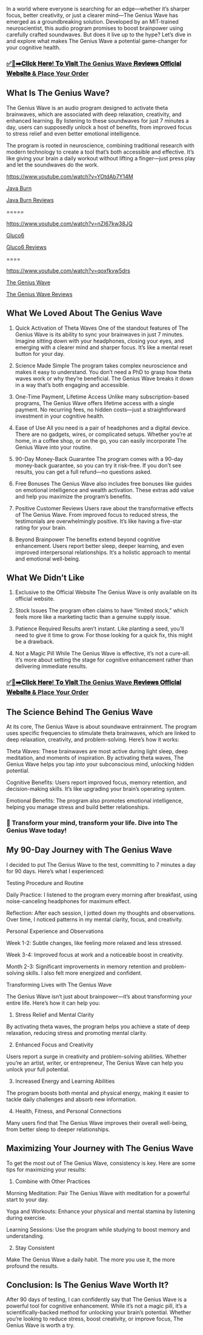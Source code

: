 <p dir="auto">In a world where everyone is searching for an edge&mdash;whether it&rsquo;s sharper focus, better creativity, or just a clearer mind&mdash;The Genius Wave has emerged as a groundbreaking solution. Developed by an MIT-trained neuroscientist, this audio program promises to boost brainpower using carefully crafted soundwaves. But does it live up to the hype? Let&rsquo;s dive in and explore what makes The Genius Wave a potential game-changer for your cognitive health.</p>
<h3 dir="auto"><a title="✅🔴➡️𝐂𝐥𝐢𝐜𝐤 𝐇𝐞𝐫𝐞! 𝐓𝐨 𝐕𝐢𝐬𝐢𝐭 The Genius Wave 𝐑𝐞𝐯𝐢𝐞𝐰𝐬 𝐎𝐟𝐟𝐢𝐜𝐢𝐚𝐥 𝐖𝐞𝐛𝐬𝐢𝐭𝐞 &amp; Place Your Order" href="https://www.youtube.com/watch?v=qoxfkyw5drs">✅🔴➡️𝐂𝐥𝐢𝐜𝐤 𝐇𝐞𝐫𝐞! 𝐓𝐨 𝐕𝐢𝐬𝐢𝐭 <strong>The Genius Wave</strong> 𝐑𝐞𝐯𝐢𝐞𝐰𝐬 𝐎𝐟𝐟𝐢𝐜𝐢𝐚𝐥 𝐖𝐞𝐛𝐬𝐢𝐭𝐞 &amp; Place Your Order</a></h3>
<div class="markdown-heading" dir="auto">
<h2 class="heading-element" dir="auto">What Is The Genius Wave?</h2>
<a id="user-content-what-is-the-genius-wave" class="anchor" href="https://github.com/The-Genius-Wave-Review-2025#what-is-the-genius-wave"></a></div>
<p dir="auto">The Genius Wave is an audio program designed to activate theta brainwaves, which are associated with deep relaxation, creativity, and enhanced learning. By listening to these soundwaves for just 7 minutes a day, users can supposedly unlock a host of benefits, from improved focus to stress relief and even better emotional intelligence.</p>
<p dir="auto">The program is rooted in neuroscience, combining traditional research with modern technology to create a tool that&rsquo;s both accessible and effective. It&rsquo;s like giving your brain a daily workout without lifting a finger&mdash;just press play and let the soundwaves do the work.</p>
<div class="markdown-heading" dir="auto">
<p><a href="https://www.youtube.com/watch?v=YOtdAb7Y14M">https://www.youtube.com/watch?v=YOtdAb7Y14M</a></p>
<p><a href="https://www.youtube.com/watch?v=YOtdAb7Y14M">Java Burn</a></p>
<p><a href="https://www.youtube.com/watch?v=YOtdAb7Y14M">Java Burn Reviews</a></p>
<p>=====</p>
<p><a href="https://www.youtube.com/watch?v=nZI67kw38JQ">https://www.youtube.com/watch?v=nZI67kw38JQ</a> &nbsp;&nbsp;</p>
<p><a href="https://www.youtube.com/watch?v=nZI67kw38JQ">Gluco6</a></p>
<p><a href="https://www.youtube.com/watch?v=nZI67kw38JQ">Gluco6 Reviews</a></p>
<p>====</p>
<p><a href="https://www.youtube.com/watch?v=qoxfkyw5drs">https://www.youtube.com/watch?v=qoxfkyw5drs</a></p>
<p><a href="https://www.youtube.com/watch?v=qoxfkyw5drs">The Genius Wave</a></p>
<p><a href="https://www.youtube.com/watch?v=qoxfkyw5drs">The Genius Wave Reviews</a></p>
<a id="user-content-ready-to-boost-your-brainpower-try-the-genius-wave-today-and-unlock-your-full-potential-click-here-to-get-started" class="anchor" href="https://github.com/The-Genius-Wave-Review-2025#ready-to-boost-your-brainpower-try-the-genius-wave-today-and-unlock-your-full-potential-click-here-to-get-started"></a></div>
<div class="markdown-heading" dir="auto">
<h2 class="heading-element" dir="auto">What We Loved About The Genius Wave</h2>
<a id="user-content-what-we-loved-about-the-genius-wave" class="anchor" href="https://github.com/The-Genius-Wave-Review-2025#what-we-loved-about-the-genius-wave"></a></div>
<ol dir="auto">
<li>
<p dir="auto">Quick Activation of Theta Waves One of the standout features of The Genius Wave is its ability to sync your brainwaves in just 7 minutes. Imagine sitting down with your headphones, closing your eyes, and emerging with a clearer mind and sharper focus. It&rsquo;s like a mental reset button for your day.</p>
</li>
<li>
<p dir="auto">Science Made Simple The program takes complex neuroscience and makes it easy to understand. You don&rsquo;t need a PhD to grasp how theta waves work or why they&rsquo;re beneficial. The Genius Wave breaks it down in a way that&rsquo;s both engaging and accessible.</p>
</li>
<li>
<p dir="auto">One-Time Payment, Lifetime Access Unlike many subscription-based programs, The Genius Wave offers lifetime access with a single payment. No recurring fees, no hidden costs&mdash;just a straightforward investment in your cognitive health.</p>
</li>
<li>
<p dir="auto">Ease of Use All you need is a pair of headphones and a digital device. There are no gadgets, wires, or complicated setups. Whether you&rsquo;re at home, in a coffee shop, or on the go, you can easily incorporate The Genius Wave into your routine.</p>
</li>
<li>
<p dir="auto">90-Day Money-Back Guarantee The program comes with a 90-day money-back guarantee, so you can try it risk-free. If you don&rsquo;t see results, you can get a full refund&mdash;no questions asked.</p>
</li>
<li>
<p dir="auto">Free Bonuses The Genius Wave also includes free bonuses like guides on emotional intelligence and wealth activation. These extras add value and help you maximize the program&rsquo;s benefits.</p>
</li>
<li>
<p dir="auto">Positive Customer Reviews Users rave about the transformative effects of The Genius Wave. From improved focus to reduced stress, the testimonials are overwhelmingly positive. It&rsquo;s like having a five-star rating for your brain.</p>
</li>
<li>
<p dir="auto">Beyond Brainpower The benefits extend beyond cognitive enhancement. Users report better sleep, deeper learning, and even improved interpersonal relationships. It&rsquo;s a holistic approach to mental and emotional well-being.</p>
</li>
</ol>
<div class="markdown-heading" dir="auto">
<h2 class="heading-element" dir="auto">What We Didn&rsquo;t Like</h2>
<a id="user-content-what-we-didnt-like" class="anchor" href="https://github.com/The-Genius-Wave-Review-2025#what-we-didnt-like"></a></div>
<ol dir="auto">
<li>
<p dir="auto">Exclusive to the Official Website The Genius Wave is only available on its official website.</p>
</li>
<li>
<p dir="auto">Stock Issues The program often claims to have &ldquo;limited stock,&rdquo; which feels more like a marketing tactic than a genuine supply issue.</p>
</li>
<li>
<p dir="auto">Patience Required Results aren&rsquo;t instant. Like planting a seed, you&rsquo;ll need to give it time to grow. For those looking for a quick fix, this might be a drawback.</p>
</li>
<li>
<p dir="auto">Not a Magic Pill While The Genius Wave is effective, it&rsquo;s not a cure-all. It&rsquo;s more about setting the stage for cognitive enhancement rather than delivering immediate results.</p>
</li>
</ol>
<h3 dir="auto"><a title="✅🔴➡️𝐂𝐥𝐢𝐜𝐤 𝐇𝐞𝐫𝐞! 𝐓𝐨 𝐕𝐢𝐬𝐢𝐭 The Genius Wave 𝐑𝐞𝐯𝐢𝐞𝐰𝐬 𝐎𝐟𝐟𝐢𝐜𝐢𝐚𝐥 𝐖𝐞𝐛𝐬𝐢𝐭𝐞 &amp; Place Your Order" href="https://www.youtube.com/watch?v=qoxfkyw5drs">✅🔴➡️𝐂𝐥𝐢𝐜𝐤 𝐇𝐞𝐫𝐞! 𝐓𝐨 𝐕𝐢𝐬𝐢𝐭&nbsp;<strong>The Genius Wave</strong>&nbsp;𝐑𝐞𝐯𝐢𝐞𝐰𝐬 𝐎𝐟𝐟𝐢𝐜𝐢𝐚𝐥 𝐖𝐞𝐛𝐬𝐢𝐭𝐞 &amp; Place Your Order</a></h3>
<div class="markdown-heading" dir="auto">
<h2 class="heading-element" dir="auto">The Science Behind The Genius Wave</h2>
<a id="user-content-the-science-behind-the-genius-wave" class="anchor" href="https://github.com/The-Genius-Wave-Review-2025#the-science-behind-the-genius-wave"></a></div>
<p dir="auto">At its core, The Genius Wave is about soundwave entrainment. The program uses specific frequencies to stimulate theta brainwaves, which are linked to deep relaxation, creativity, and problem-solving. Here&rsquo;s how it works:</p>
<p dir="auto">Theta Waves: These brainwaves are most active during light sleep, deep meditation, and moments of inspiration. By activating theta waves, The Genius Wave helps you tap into your subconscious mind, unlocking hidden potential.</p>
<p dir="auto">Cognitive Benefits: Users report improved focus, memory retention, and decision-making skills. It&rsquo;s like upgrading your brain&rsquo;s operating system.</p>
<p dir="auto">Emotional Benefits: The program also promotes emotional intelligence, helping you manage stress and build better relationships.</p>
<div class="markdown-heading" dir="auto">
<h3 class="heading-element" dir="auto">🌟 Transform your mind, transform your life. Dive into The Genius Wave today!&nbsp;</h3>
<a id="user-content--transform-your-mind-transform-your-life-dive-into-the-genius-wave-today-click-here-to-begin" class="anchor" href="https://github.com/The-Genius-Wave-Review-2025#-transform-your-mind-transform-your-life-dive-into-the-genius-wave-today-click-here-to-begin"></a></div>
<div class="markdown-heading" dir="auto">
<h2 class="heading-element" dir="auto">My 90-Day Journey with The Genius Wave</h2>
<a id="user-content-my-90-day-journey-with-the-genius-wave" class="anchor" href="https://github.com/The-Genius-Wave-Review-2025#my-90-day-journey-with-the-genius-wave"></a></div>
<p dir="auto">I decided to put The Genius Wave to the test, committing to 7 minutes a day for 90 days. Here&rsquo;s what I experienced:</p>
<p dir="auto">Testing Procedure and Routine</p>
<p dir="auto">Daily Practice: I listened to the program every morning after breakfast, using noise-canceling headphones for maximum effect.</p>
<p dir="auto">Reflection: After each session, I jotted down my thoughts and observations. Over time, I noticed patterns in my mental clarity, focus, and creativity.</p>
<p dir="auto">Personal Experience and Observations</p>
<p dir="auto">Week 1-2: Subtle changes, like feeling more relaxed and less stressed.</p>
<p dir="auto">Week 3-4: Improved focus at work and a noticeable boost in creativity.</p>
<p dir="auto">Month 2-3: Significant improvements in memory retention and problem-solving skills. I also felt more energized and confident.</p>
<p dir="auto">Transforming Lives with The Genius Wave</p>
<p dir="auto">The Genius Wave isn&rsquo;t just about brainpower&mdash;it&rsquo;s about transforming your entire life. Here&rsquo;s how it can help you:</p>
<ol dir="auto">
<li>Stress Relief and Mental Clarity</li>
</ol>
<p dir="auto">By activating theta waves, the program helps you achieve a state of deep relaxation, reducing stress and promoting mental clarity.</p>
<ol dir="auto" start="2">
<li>Enhanced Focus and Creativity</li>
</ol>
<p dir="auto">Users report a surge in creativity and problem-solving abilities. Whether you&rsquo;re an artist, writer, or entrepreneur, The Genius Wave can help you unlock your full potential.</p>
<ol dir="auto" start="3">
<li>Increased Energy and Learning Abilities</li>
</ol>
<p dir="auto">The program boosts both mental and physical energy, making it easier to tackle daily challenges and absorb new information.</p>
<ol dir="auto" start="4">
<li>Health, Fitness, and Personal Connections</li>
</ol>
<p dir="auto">Many users find that The Genius Wave improves their overall well-being, from better sleep to deeper relationships.</p>
<div class="markdown-heading" dir="auto">
<h2 class="heading-element" dir="auto">Maximizing Your Journey with The Genius Wave</h2>
<a id="user-content-maximizing-your-journey-with-the-genius-wave" class="anchor" href="https://github.com/The-Genius-Wave-Review-2025#maximizing-your-journey-with-the-genius-wave"></a></div>
<p dir="auto">To get the most out of The Genius Wave, consistency is key. Here are some tips for maximizing your results:</p>
<ol dir="auto">
<li>Combine with Other Practices</li>
</ol>
<p dir="auto">Morning Meditation: Pair The Genius Wave with meditation for a powerful start to your day.</p>
<p dir="auto">Yoga and Workouts: Enhance your physical and mental stamina by listening during exercise.</p>
<p dir="auto">Learning Sessions: Use the program while studying to boost memory and understanding.</p>
<ol dir="auto" start="2">
<li>Stay Consistent</li>
</ol>
<p dir="auto">Make The Genius Wave a daily habit. The more you use it, the more profound the results.</p>
<div class="markdown-heading" dir="auto">
<h2 class="heading-element" dir="auto">Conclusion: Is The Genius Wave Worth It?</h2>
<a id="user-content-conclusion-is-the-genius-wave-worth-it" class="anchor" href="https://github.com/The-Genius-Wave-Review-2025#conclusion-is-the-genius-wave-worth-it"></a></div>
<p dir="auto">After 90 days of testing, I can confidently say that The Genius Wave is a powerful tool for cognitive enhancement. While it&rsquo;s not a magic pill, it&rsquo;s a scientifically-backed method for unlocking your brain&rsquo;s potential. Whether you&rsquo;re looking to reduce stress, boost creativity, or improve focus, The Genius Wave is worth a try.</p>
<div class="markdown-heading" dir="auto">&nbsp;</div>
